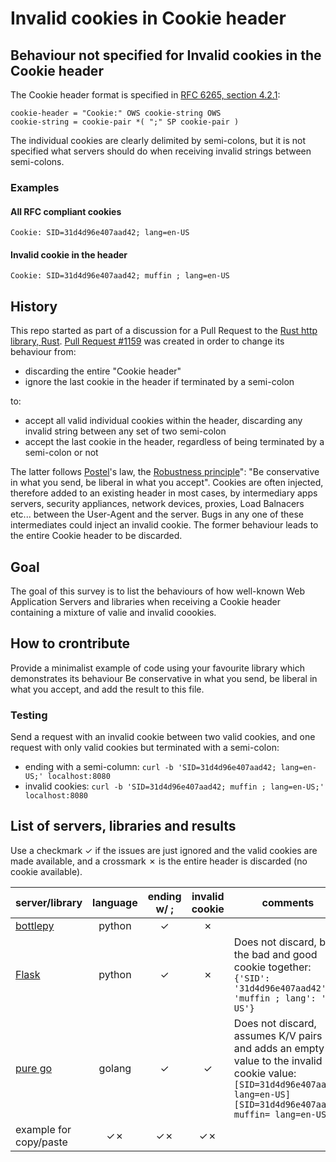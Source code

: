 # Invalid cookies in Cookie header

## Behaviour not specified for Invalid cookies in the Cookie header
The Cookie header format is specified in [RFC 6265, section 4.2.1](https://tools.ietf.org/html/rfc6265#section-4.2.1):

```BNF
cookie-header = "Cookie:" OWS cookie-string OWS
cookie-string = cookie-pair *( ";" SP cookie-pair )
```

The individual cookies are clearly delimited by semi-colons, but it is not specified what servers should do when receiving invalid strings between semi-colons.

### Examples
#### All RFC compliant cookies
`Cookie: SID=31d4d96e407aad42; lang=en-US`

#### Invalid cookie in the header
`Cookie: SID=31d4d96e407aad42; muffin ; lang=en-US`


## History
This repo started as part of a discussion for a Pull Request to the [Rust http library, Rust](https://github.com/hyperium/hyper). [Pull Request #1159](https://github.com/hyperium/hyper/pull/1159) was created in order to change its behaviour from:

* discarding the entire "Cookie header"
* ignore the last cookie in the header if terminated by a semi-colon

to:

* accept all valid individual cookies within the header, discarding any invalid string between any set of two semi-colon
* accept the last cookie in the header, regardless of being terminated by a semi-colon or not

The latter follows [Postel](https://en.wikipedia.org/wiki/Jon_Postel)'s law, the [Robustness principle](https://en.wikipedia.org/wiki/Robustness_principle)": "Be conservative in what you send, be liberal in what you accept". Cookies are often injected, therefore added to an existing header in most cases, by intermediary apps servers, security appliances, network devices, proxies, Load Balnacers etc... between the User-Agent and the server. Bugs in any one of these intermediates could inject an invalid cookie. The former behaviour leads to the entire Cookie header to be discarded. 

## Goal
The goal of this survey is to list the behaviours of how well-known Web Application Servers and libraries when receiving a Cookie header containing a mixture of valie and invalid coookies.

## How to crontribute
Provide a minimalist example of code using your favourite library which demonstrates its behaviour Be conservative in what you send, be liberal in what you accept, and add the result to this file.

### Testing
Send a request with an invalid cookie between two valid cookies, and one request with only valid cookies but terminated with a semi-colon:

* ending with a semi-column: `curl -b 'SID=31d4d96e407aad42; lang=en-US;' localhost:8080`
* invalid cookies: `curl -b 'SID=31d4d96e407aad42; muffin ; lang=en-US;' localhost:8080`

## List of servers, libraries and results

Use a checkmark ✓ if the issues are just ignored and the valid cookies are made available, and a crossmark ✗ is the entire header is discarded (no cookie available).

| server/library | language | ending w/ ; | invalid cookie | comments
|---|:---:|:---:|:---:|---|
| [bottlepy](/bottlepy) | python |✓|✗| |
| [Flask](/flask) | python |✓|✗| Does not discard, but the bad and good cookie together: `{'SID': '31d4d96e407aad42', 'muffin ; lang': 'en-US'}`|
| [pure go](/pure_go) | golang |✓|✓| Does not discard, assumes K/V pairs and adds an empty value to the invalid cookie value: `[SID=31d4d96e407aad42 lang=en-US][SID=31d4d96e407aad42 muffin= lang=en-US]`|
| example for copy/paste |✓✗|✓✗|✓✗| |

